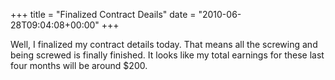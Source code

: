 +++
title = "Finalized Contract Deails"
date = "2010-06-28T09:04:08+00:00"
+++

Well, I finalized my contract details today.   That means all the screwing and being screwed is finally finished.  It looks like my total earnings for these last four months will be around $200.
			